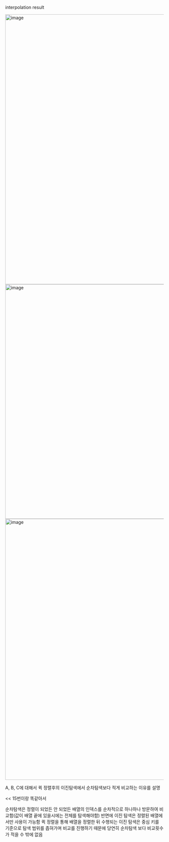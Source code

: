interpolation result 


<img width="854" alt="image" src="https://github.com/user-attachments/assets/6849a0e0-42bb-4b92-ac74-9ce607c33324">
<img width="742" alt="image" src="https://github.com/user-attachments/assets/58e57623-112f-46b0-8c97-81ac95ae1074">
<img width="826" alt="image" src="https://github.com/user-attachments/assets/370eb35b-46ec-4692-af8f-7c32554182dc">



A, B, C에 대해서 퀵 정렬후의 이진탐색에서 순차탐색보다 적게 비교하는 이유를 설명 


<< 15번이랑 똑같아서 


순차탐색은 정렬이 되었든 안 되었든 배열의 인덱스를 순차적으로 하나하나 방문하여 비교함(값이 배열 끝에 있을시에는 전체를 탐색해야함) 반면에 이진 탐색은 정렬된 배열에서만 사용이 가능함 퀵 정렬을 통해 배열을 정렬한 뒤 수행되는 이진 탐색은 중심 키를 기준으로 탐색 범위를 좁혀가며 비교를 진행하기 때문에 당연히 순차탐색 보다 비교횟수가 적을 수 밖에 없음
